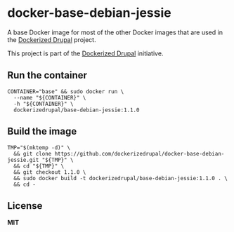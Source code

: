 # docker-base-debian-jessie

A base Docker image for most of the other Docker images that are used in the [Dockerized Drupal](https://dockerizedrupal.com/) project.

This project is part of the [Dockerized Drupal](https://dockerizedrupal.com/) initiative.

## Run the container

    CONTAINER="base" && sudo docker run \
      --name "${CONTAINER}" \
      -h "${CONTAINER}" \
      dockerizedrupal/base-debian-jessie:1.1.0

## Build the image

    TMP="$(mktemp -d)" \
      && git clone https://github.com/dockerizedrupal/docker-base-debian-jessie.git "${TMP}" \
      && cd "${TMP}" \
      && git checkout 1.1.0 \
      && sudo docker build -t dockerizedrupal/base-debian-jessie:1.1.0 . \
      && cd -

## License

**MIT**
